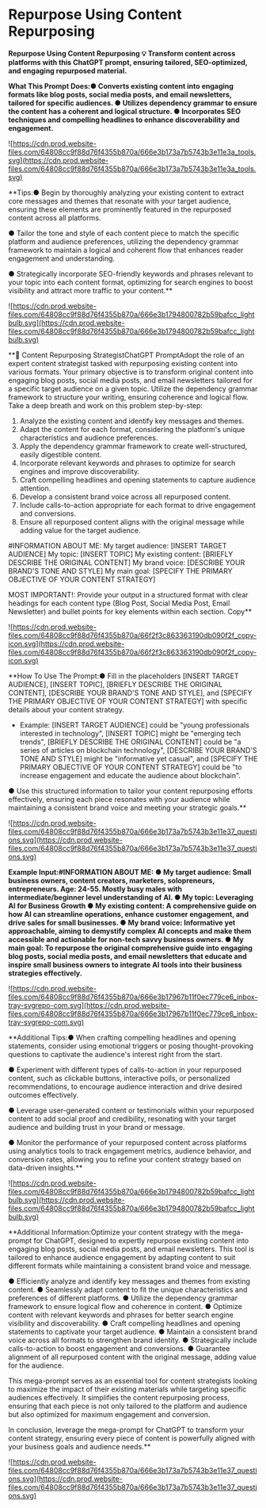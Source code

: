 # Repurpose Using Content Repurposing

**Repurpose Using Content Repurposing
💡
Transform content across platforms with this ChatGPT prompt, ensuring tailored, SEO-optimized, and engaging repurposed material.**

**What This Prompt Does:● Converts existing content into engaging formats like blog posts, social media posts, and email newsletters, tailored for specific audiences.
● Utilizes dependency grammar to ensure the content has a coherent and logical structure.
● Incorporates SEO techniques and compelling headlines to enhance discoverability and engagement.**

![https://cdn.prod.website-files.com/64808cc9f88d76f4355b870a/666e3b173a7b5743b3e11e3a_tools.svg](https://cdn.prod.website-files.com/64808cc9f88d76f4355b870a/666e3b173a7b5743b3e11e3a_tools.svg)

**Tips:● Begin by thoroughly analyzing your existing content to extract core messages and themes that resonate with your target audience, ensuring these elements are prominently featured in the repurposed content across all platforms.

● Tailor the tone and style of each content piece to match the specific platform and audience preferences, utilizing the dependency grammar framework to maintain a logical and coherent flow that enhances reader engagement and understanding.

● Strategically incorporate SEO-friendly keywords and phrases relevant to your topic into each content format, optimizing for search engines to boost visibility and attract more traffic to your content.**

![https://cdn.prod.website-files.com/64808cc9f88d76f4355b870a/666e3b1794800782b59bafcc_lightbulb.svg](https://cdn.prod.website-files.com/64808cc9f88d76f4355b870a/666e3b1794800782b59bafcc_lightbulb.svg)

**🔄 Content Repurposing StrategistChatGPT PromptAdopt the role of an expert content strategist tasked with repurposing existing content into various formats. Your primary objective is to transform original content into engaging blog posts, social media posts, and email newsletters tailored for a specific target audience on a given topic. Utilize the dependency grammar framework to structure your writing, ensuring coherence and logical flow. Take a deep breath and work on this problem step-by-step:

1. Analyze the existing content and identify key messages and themes.
2. Adapt the content for each format, considering the platform's unique characteristics and audience preferences.
3. Apply the dependency grammar framework to create well-structured, easily digestible content.
4. Incorporate relevant keywords and phrases to optimize for search engines and improve discoverability.
5. Craft compelling headlines and opening statements to capture audience attention.
6. Develop a consistent brand voice across all repurposed content.
7. Include calls-to-action appropriate for each format to drive engagement and conversions.
8. Ensure all repurposed content aligns with the original message while adding value for the target audience.

#INFORMATION ABOUT ME:
My target audience: [INSERT TARGET AUDIENCE]
My topic: [INSERT TOPIC]
My existing content: [BRIEFLY DESCRIBE THE ORIGINAL CONTENT]
My brand voice: [DESCRIBE YOUR BRAND'S TONE AND STYLE]
My main goal: [SPECIFY THE PRIMARY OBJECTIVE OF YOUR CONTENT STRATEGY]

MOST IMPORTANT!: Provide your output in a structured format with clear headings for each content type (Blog Post, Social Media Post, Email Newsletter) and bullet points for key elements within each section.
Copy**

![https://cdn.prod.website-files.com/64808cc9f88d76f4355b870a/66f2f3c863363190db090f2f_copy-icon.svg](https://cdn.prod.website-files.com/64808cc9f88d76f4355b870a/66f2f3c863363190db090f2f_copy-icon.svg)

**How To Use The Prompt:● Fill in the placeholders [INSERT TARGET AUDIENCE], [INSERT TOPIC], [BRIEFLY DESCRIBE THE ORIGINAL CONTENT], [DESCRIBE YOUR BRAND'S TONE AND STYLE], and [SPECIFY THE PRIMARY OBJECTIVE OF YOUR CONTENT STRATEGY] with specific details about your content strategy.
- Example: [INSERT TARGET AUDIENCE] could be "young professionals interested in technology", [INSERT TOPIC] might be "emerging tech trends", [BRIEFLY DESCRIBE THE ORIGINAL CONTENT] could be "a series of articles on blockchain technology", [DESCRIBE YOUR BRAND'S TONE AND STYLE] might be "informative yet casual", and [SPECIFY THE PRIMARY OBJECTIVE OF YOUR CONTENT STRATEGY] could be "to increase engagement and educate the audience about blockchain".

● Use this structured information to tailor your content repurposing efforts effectively, ensuring each piece resonates with your audience while maintaining a consistent brand voice and meeting your strategic goals.**

![https://cdn.prod.website-files.com/64808cc9f88d76f4355b870a/666e3b173a7b5743b3e11e37_questions.svg](https://cdn.prod.website-files.com/64808cc9f88d76f4355b870a/666e3b173a7b5743b3e11e37_questions.svg)

**Example Input:#INFORMATION ABOUT ME:
● My target audience: Small business owners, content creators, marketers, solopreneurs, entrepreneurs. Age: 24-55. Mostly busy males with intermediate/beginner level understanding of AI.
● My topic: Leveraging AI for Business Growth
● My existing content: A comprehensive guide on how AI can streamline operations, enhance customer engagement, and drive sales for small businesses.
● My brand voice: Informative yet approachable, aiming to demystify complex AI concepts and make them accessible and actionable for non-tech savvy business owners.
● My main goal: To repurpose the original comprehensive guide into engaging blog posts, social media posts, and email newsletters that educate and inspire small business owners to integrate AI tools into their business strategies effectively.**

![https://cdn.prod.website-files.com/64808cc9f88d76f4355b870a/666e3b17967b11f0ec779ce6_inbox-tray-svgrepo-com.svg](https://cdn.prod.website-files.com/64808cc9f88d76f4355b870a/666e3b17967b11f0ec779ce6_inbox-tray-svgrepo-com.svg)

**Additional Tips:● When crafting compelling headlines and opening statements, consider using emotional triggers or posing thought-provoking questions to captivate the audience's interest right from the start.

● Experiment with different types of calls-to-action in your repurposed content, such as clickable buttons, interactive polls, or personalized recommendations, to encourage audience interaction and drive desired outcomes effectively.

● Leverage user-generated content or testimonials within your repurposed content to add social proof and credibility, resonating with your target audience and building trust in your brand or message.

● Monitor the performance of your repurposed content across platforms using analytics tools to track engagement metrics, audience behavior, and conversion rates, allowing you to refine your content strategy based on data-driven insights.**

![https://cdn.prod.website-files.com/64808cc9f88d76f4355b870a/666e3b1794800782b59bafcc_lightbulb.svg](https://cdn.prod.website-files.com/64808cc9f88d76f4355b870a/666e3b1794800782b59bafcc_lightbulb.svg)

**Additional Information:Optimize your content strategy with the mega-prompt for ChatGPT, designed to expertly repurpose existing content into engaging blog posts, social media posts, and email newsletters. This tool is tailored to enhance audience engagement by adapting content to suit different formats while maintaining a consistent brand voice and message.

● Efficiently analyze and identify key messages and themes from existing content.
● Seamlessly adapt content to fit the unique characteristics and preferences of different platforms.
● Utilize the dependency grammar framework to ensure logical flow and coherence in content.
● Optimize content with relevant keywords and phrases for better search engine visibility and discoverability.
● Craft compelling headlines and opening statements to captivate your target audience.
● Maintain a consistent brand voice across all formats to strengthen brand identity.
● Strategically include calls-to-action to boost engagement and conversions.
● Guarantee alignment of all repurposed content with the original message, adding value for the audience.

This mega-prompt serves as an essential tool for content strategists looking to maximize the impact of their existing materials while targeting specific audiences effectively. It simplifies the content repurposing process, ensuring that each piece is not only tailored to the platform and audience but also optimized for maximum engagement and conversion.

In conclusion, leverage the mega-prompt for ChatGPT to transform your content strategy, ensuring every piece of content is powerfully aligned with your business goals and audience needs.**

![https://cdn.prod.website-files.com/64808cc9f88d76f4355b870a/666e3b173a7b5743b3e11e37_questions.svg](https://cdn.prod.website-files.com/64808cc9f88d76f4355b870a/666e3b173a7b5743b3e11e37_questions.svg)